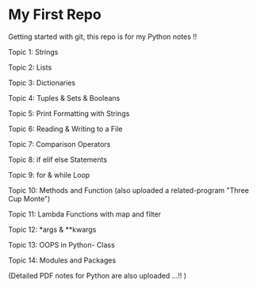# My First Repo
Getting started with git, this repo is for my Python notes !!

Topic 1: Strings

Topic 2: Lists

Topic 3: Dictionaries

Topic 4: Tuples & Sets & Booleans

Topic 5: Print Formatting with Strings

Topic 6: Reading & Writing to a File

Topic 7: Comparison Operators

Topic 8: if elif else Statements

Topic 9: for & while Loop

Topic 10: Methods and Function
(also uploaded a related-program "Three Cup Monte")

Topic 11: Lambda Functions with map and filter 

Topic 12: *args & **kwargs

Topic 13: OOPS in Python- Class

Topic 14: Modules and Packages

(Detailed PDF notes for Python are also uploaded ...!! )

